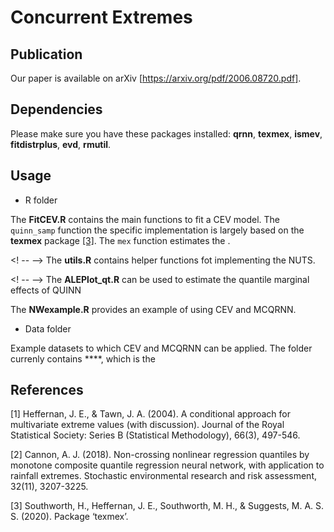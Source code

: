 # Concurrent Extremes

## Publication
Our paper is available on arXiv [https://arxiv.org/pdf/2006.08720.pdf].

## Dependencies

Please make sure you have these packages installed: **qrnn**, **texmex**, **ismev**, **fitdistrplus**, **evd**, **rmutil**.

## Usage 

- R folder

The **FitCEV.R** contains the main functions to fit a CEV model. The `quinn_samp` function the specific implementation is largely based on the **texmex** package [[3]](#3). The `mex`
function estimates the .

<! -- --> The **utils.R** contains helper functions fot implementing the NUTS.

<! -- -->  The **ALEPlot_qt.R** can be used to estimate the quantile marginal effects of QUINN

The **NWexample.R** provides an example of using CEV and MCQRNN. 

- Data folder

Example datasets to which CEV and MCQRNN can be applied. The folder currenly contains ****, which is the 

## References

<a id="1">[1]</a> 
Heffernan, J. E., & Tawn, J. A. (2004). A conditional approach for multivariate extreme values (with discussion). Journal of the Royal Statistical Society: Series B (Statistical Methodology), 66(3), 497-546.

<a id="2">[2]</a> 
Cannon, A. J. (2018). Non-crossing nonlinear regression quantiles by monotone composite quantile regression neural network, with application to rainfall extremes. Stochastic environmental research and risk assessment, 32(11), 3207-3225.

<a id="3">[3]</a> 
Southworth, H., Heffernan, J. E., Southworth, M. H., & Suggests, M. A. S. S. (2020). Package ‘texmex’.

